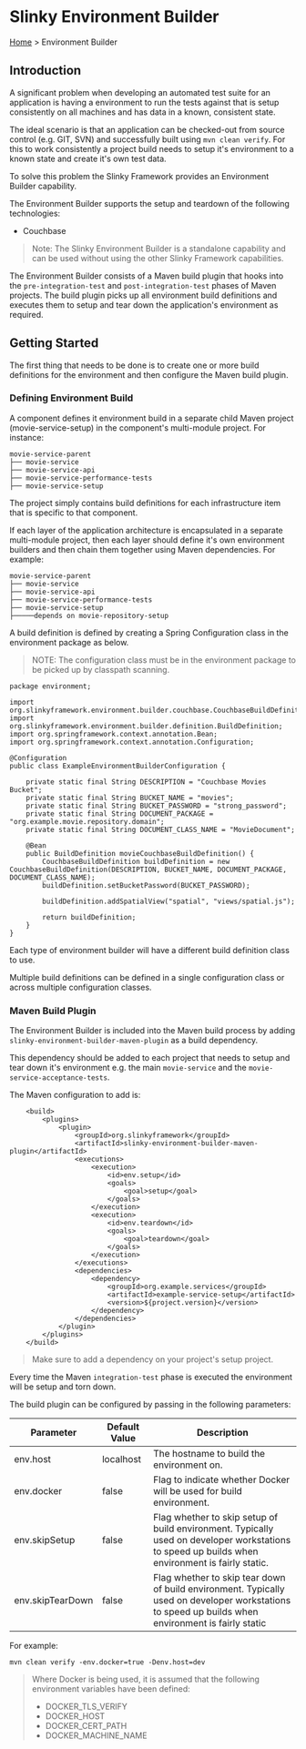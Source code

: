 # Slinky Environment Builder

[Home](../README.md) > Environment Builder

## Introduction
A significant problem when developing an automated test suite for an application is having a environment to run the tests against that is setup consistently on all machines and has data in a known, consistent state. 

The ideal scenario is that an application can be checked-out from source control (e.g. GIT, SVN) and successfully built using `mvn clean verify`. For this to work consistently a project build needs to setup it's environment to a known state and create it's own test data.  

To solve this problem the Slinky Framework provides an Environment Builder capability. 

The Environment Builder supports the setup and teardown of the following technologies:

- Couchbase

> Note: The Slinky Environment Builder is a standalone capability and can be used without using the other Slinky Framework capabilities. 

The Environment Builder consists of a Maven build plugin that hooks into the `pre-integration-test` and `post-integration-test` phases of Maven projects. The build plugin picks up all environment build definitions and executes them to setup and tear down the application's environment as required.

## Getting Started

The first thing that needs to be done is to create one or more build definitions for the environment and then configure the Maven build plugin.

### Defining Environment Build

A component defines it environment build in a separate child Maven project (movie-service-setup) in the component's multi-module project. For instance:

```
movie-service-parent
├── movie-service
├── movie-service-api
├── movie-service-performance-tests
├── movie-service-setup
```

The project simply contains build definitions for each infrastructure item that is specific to that component. 

If each layer of the application architecture is encapsulated in a separate multi-module project, then each layer should define it's own environment builders and then chain them together using Maven dependencies. For example:  
 
```
movie-service-parent
├── movie-service
├── movie-service-api
├── movie-service-performance-tests
├── movie-service-setup
├─────depends on movie-repository-setup
```


A build definition is defined by creating a Spring Configuration class in the environment package as below.

> NOTE: The configuration class must be in the environment package to be picked up by classpath scanning.

```
package environment;

import org.slinkyframework.environment.builder.couchbase.CouchbaseBuildDefinition;
import org.slinkyframework.environment.builder.definition.BuildDefinition;
import org.springframework.context.annotation.Bean;
import org.springframework.context.annotation.Configuration;

@Configuration
public class ExampleEnvironmentBuilderConfiguration {

    private static final String DESCRIPTION = "Couchbase Movies Bucket";
    private static final String BUCKET_NAME = "movies";
    private static final String BUCKET_PASSWORD = "strong_password";
    private static final String DOCUMENT_PACKAGE = "org.example.movie.repository.domain";
    private static final String DOCUMENT_CLASS_NAME = "MovieDocument";

    @Bean
    public BuildDefinition movieCouchbaseBuildDefinition() {
        CouchbaseBuildDefinition buildDefinition = new CouchbaseBuildDefinition(DESCRIPTION, BUCKET_NAME, DOCUMENT_PACKAGE, DOCUMENT_CLASS_NAME);
        buildDefinition.setBucketPassword(BUCKET_PASSWORD);

        buildDefinition.addSpatialView("spatial", "views/spatial.js");

        return buildDefinition;
    }
}
```

Each type of environment builder will have a different build definition class to use.

Multiple build definitions can be defined in a single configuration class or across multiple configuration classes.

### Maven Build Plugin

The Environment Builder is included into the Maven build process by adding `slinky-environment-builder-maven-plugin` as a build dependency.
 
This dependency should be added to each project that needs to setup and tear down it's environment e.g. the main `movie-service` and the `movie-service-acceptance-tests`.

The Maven configuration to add is:

```
    <build>
        <plugins>
            <plugin>
                <groupId>org.slinkyframework</groupId>
                <artifactId>slinky-environment-builder-maven-plugin</artifactId>
                <executions>
                    <execution>
                        <id>env.setup</id>
                        <goals>
                            <goal>setup</goal>
                        </goals>
                    </execution>
                    <execution>
                        <id>env.teardown</id>
                        <goals>
                            <goal>teardown</goal>
                        </goals>
                    </execution>
                </executions>
                <dependencies>
                    <dependency>
                        <groupId>org.example.services</groupId>
                        <artifactId>example-service-setup</artifactId>
                        <version>${project.version}</version>
                    </dependency>
                </dependencies>
            </plugin>
        </plugins>
    </build>
```

> Make sure to add a dependency on your project's setup project.

Every time the Maven `integration-test` phase is executed the environment will be setup and torn down.

The build plugin can be configured by passing in the following parameters:

| Parameter        | Default Value | Description |
|------------------|---------------|-------------|
| env.host         | localhost     | The hostname to build the environment on. |
| env.docker       | false         | Flag to indicate whether Docker will be used for build environment. |
| env.skipSetup    | false         | Flag whether to skip setup of build environment. Typically used on developer workstations to speed up builds when environment is fairly static. |
| env.skipTearDown | false         | Flag whether to skip tear down of build environment. Typically used on developer workstations to speed up builds when environment is fairly static |

For example:

```
mvn clean verify -env.docker=true -Denv.host=dev
```

> Where Docker is being used, it is assumed that the following environment variables have been defined:
>
> - DOCKER_TLS_VERIFY
> - DOCKER_HOST
> - DOCKER_CERT_PATH
> - DOCKER_MACHINE_NAME